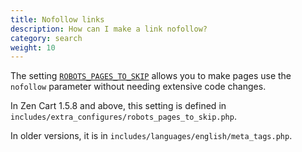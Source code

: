 ```yaml
---
title: Nofollow links 
description: How can I make a link nofollow? 
category: search 
weight: 10
---
```


The setting [`ROBOTS_PAGES_TO_SKIP`]() allows you to make pages use the `nofollow` parameter without needing extensive code changes.

In Zen Cart 1.5.8 and above, this setting is defined in `includes/extra_configures/robots_pages_to_skip.php`.  

In older versions, it is in `includes/languages/english/meta_tags.php`.

